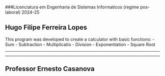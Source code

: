 ###Licenciatura em Engenharia de Sistemas Informaticos (regime pos-laboral) 2024-25



								 
   																
## Hugo Filipe Ferreira Lopes     				
 																	




  This program was developed to create a calculator with basic functions:
														- Sum
														- Subtraction
														- Multiplicatio 
														- Division 
														- Exponentiation 
														- Square Root
				
---------------------------------------------------------

***********************************************************
Professor Ernesto Casanova					
---------------------------------------------------------
